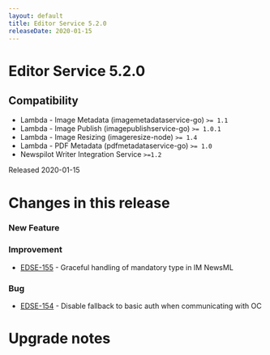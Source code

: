 ```yaml
---
layout: default
title: Editor Service 5.2.0
releaseDate: 2020-01-15
---
```

<div class="jumbotron">
    <h1>Editor Service 5.2.0</h1>    
    <h2>Compatibility</h2>
    <ul>
        <li>Lambda - Image Metadata (imagemetadataservice-go) <code>>= 1.1</code></li>
        <li>Lambda - Image Publish (imagepublishservice-go) <code>>= 1.0.1</code></li>
        <li>Lambda - Image Resizing (imageresize-node) <code>>= 1.4</code></li>
        <li>Lambda - PDF Metadata (pdfmetadataservice-go) <code>>= 1.0</code></li>
        <li>Newspilot Writer Integration Service <code>>=1.2</code></li>
    </ul>
</div>

Released 2020-01-15

 

# Changes in this release  


### New Feature 



### Improvement 

 * [EDSE-155](https://jira.infomaker.se/browse/EDSE-155) - Graceful handling of mandatory type in IM NewsML 


### Bug 

 * [EDSE-154](https://jira.infomaker.se/browse/EDSE-154) - Disable fallback to basic auth when communicating with OC 




# Upgrade notes  
             

